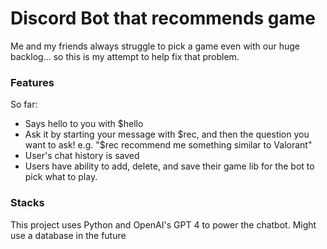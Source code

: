 # Discord Bot that recommends game
Me and my friends always struggle to pick a game even with our huge backlog... so this is my attempt to help fix that problem.

### Features
So far:
- Says hello to you with $hello
- Ask it by starting your message with $rec, and then the question you want to ask! e.g. "$rec recommend me something similar to Valorant"
- User's chat history is saved
- Users have ability to add, delete, and save their game lib for the bot to pick what to play.

### Stacks
This project uses Python and OpenAI's GPT 4 to power the chatbot.
Might use a database in the future

